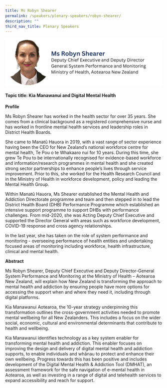 ```yaml
---
title: Ms Robyn Shearer
permalink: /speakers/plenary-speakers/robyn-shearer/
description: ""
third_nav_title: Plenary Speakers
---
```

<div style="display: flex; flex-wrap: wrap;">
  <div style="flex-basis: 100%; max-width: 100%;">
    <img alt="track speakers 1" src="/images/SpeakersPhoto/robynshearerv0.png">
  </div>
</div>

#### Topic title: Kia Manawanui and Digital Mental Health

**Profile**

Ms Robyn Shearer has worked in the health sector for over 35 years. She comes from a clinical background as a registered comprehensive nurse and has worked in frontline mental health services and leadership roles in District Health Boards.

She came to Manatū Hauora in 2019, with a vast range of sector experience having been the CEO for New Zealand’s national workforce centre for mental health, Te Pou o te Whakaaro nui for 10 years. During this time, she grew Te Pou to be internationally recognised for evidence-based workforce and information/research programmes in mental health and she created strong sector partnerships to enhance people’s lives through service improvement. Prior to this, she worked for the Health Research Council and in the Ministry of Health in workforce development, policy and leading the Mental Health Group.

Within Manatū Hauora, Ms Shearer established the Mental Health and Addiction Directorate programme and team and then stepped in to lead the District Health Board (DHB) Performance Programme which established an intensive support programme to support DHBs with performance challenges. From mid-2020, she was Acting Deputy Chief Executive and supported the Director General with areas such as workforce development, COVID-19 response and cross agency relationships.

In the last year, she has taken on the role of system performance and monitoring - overseeing performance of health entities and undertaking focused areas of monitoring including workforce, health infrastructure, clinical and mental health.

**Abstract**

Ms Robyn Shearer, Deputy Chief Executive and Deputy Director-General System Performance and Monitoring at the Ministry of Health – Aotearoa New Zealand, will explain how New Zealand is transforming the approach to mental health and addiction by ensuring people have more options for accessing the support when and where they need it, including through digital platforms. 

Kia Manawanui Aotearoa, the 10-year strategy underpinning this transformation outlines the cross-government activities needed to promote mental wellbeing for all New Zealanders. This includes a focus on the wider social, economic, cultural and environmental determinants that contribute to health and wellbeing. 

Kia Manawanui identifies technology as a key system enabler for transforming mental health and addiction. This enabler focuses on improving the design and delivery of digital mental health and addiction supports, to enable individuals and whānau to protect and enhance their own wellbeing. Progress towards this has been positive and includes development of the Digital Mental Health &amp; Addiction Tool (DMHAT), an assessment framework for the safe navigation of e-mental health in Aotearoa, as well as investing in a range of digital and telehealth services to expand accessibility and reach for support.
